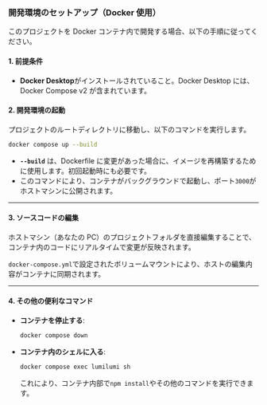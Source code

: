 ### 開発環境のセットアップ（Docker 使用）

このプロジェクトを Docker コンテナ内で開発する場合、以下の手順に従ってください。

#### 1\. 前提条件

- **Docker Desktop**がインストールされていること。Docker Desktop には、Docker Compose v2 が含まれています。

#### 2\. 開発環境の起動

プロジェクトのルートディレクトリに移動し、以下のコマンドを実行します。

```bash
docker compose up --build
```

- **`--build`** は、Dockerfile に変更があった場合に、イメージを再構築するために使用します。初回起動時にも必要です。
- このコマンドにより、コンテナがバックグラウンドで起動し、ポート`3000`がホストマシンに公開されます。

---

#### 3\. ソースコードの編集

ホストマシン（あなたの PC）のプロジェクトフォルダを直接編集することで、コンテナ内のコードにリアルタイムで変更が反映されます。

`docker-compose.yml`で設定されたボリュームマウントにより、ホストの編集内容がコンテナに同期されます。

---

#### 4\. その他の便利なコマンド

- **コンテナを停止する**:
  ```bash
  docker compose down
  ```
- **コンテナ内のシェルに入る**:
  ```bash
  docker compose exec lumilumi sh
  ```
  これにより、コンテナ内部で`npm install`やその他のコマンドを実行できます。
